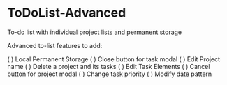 # ToDoList-Advanced

To-do list with individual project lists and permanent storage

Advanced to-list features to add:

( ) Local Permanent Storage
( ) Close button for task modal
( ) Edit Project name
( ) Delete a project and its tasks
( ) Edit Task Elements
( ) Cancel button for project modal
( ) Change task priority
( ) Modify date pattern
